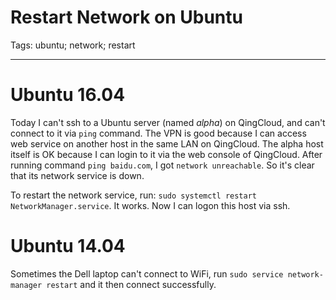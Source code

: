 # Restart Network on Ubuntu
Tags: ubuntu; network; restart

------

# Ubuntu 16.04

Today I can't ssh to a Ubuntu server (named *alpha*) on QingCloud,
and can't connect to it via `ping` command.
The VPN is good because I can access web service on another host
in the same LAN on QingCloud.
The alpha host itself is OK because I can login to it via the web
console of QingCloud.
After running command `ping baidu.com`, I got `network unreachable`.
So it's clear that its network service is down.

To restart the network service, run:
`sudo systemctl restart NetworkManager.service`.
It works. Now I can logon this host via ssh.

# Ubuntu 14.04

Sometimes the Dell laptop can't connect to WiFi,
run `sudo service network-manager restart` and it then connect successfully.
